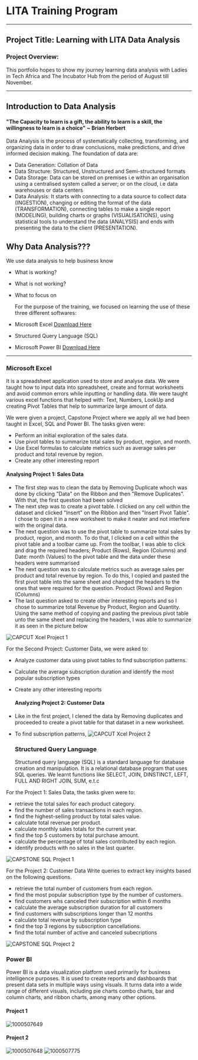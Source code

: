 # LITA Training Program
---
## Project Title: Learning with LITA Data Analysis
### Project Overview: 
This portfolio hopes to show my journey learning data analysis with Ladies in Tech Africa and The Incubator Hub from the period of August till November. 

  ---
  ## Introduction to Data Analysis
  #### "The Capacity to learn is a gift, the ability to learn is a skill, the willingness to learn is a choice"  ~ Brian Herbert
  Data Analysis is the process of systematically collecting, transforming, and organizing data in order to draw conclusions, make predictions, and drive informed decision making. The foundation of data are: 
  - Data Generation: Collation of Data
  - Data Structure: Structured, Unstructured and Semi-structured formats
  - Data Storage: Data can be stored on premises i.e within an organisation using a centralised system called a server; or on the cloud, i.e data warehouses or data centers
  - Data Analysis: It starts with connecting to a data source to collect data (INGESTION), changing or editing the format of the data (TRANSFORMATION), connecting tables to make a single report (MODELING), building charts or graphs (VISUALISATIONS), using statistical tools to understand the data (ANALYSIS) and ends with presenting the data to the client (PRESENTATION).
  ## Why Data Analysis???
We use data analysis to help business know
- What is working?
- What is not working?
- What to focus on
  
  For the purpose of the training, we focused on learning the use of these three different softwares:
  
 - Microsoft Excel [Download Here](https://www.microsoft.com/en-ng)
  
 - Structured Query Language (SQL)
  
 - Microsoft Power BI [Download Here](https://www.microsoft.com/en-us/power-platform/products/power-bi)
  
  
  ---
  ### Microsoft Excel
  It is a spreadsheet application used to store and analyse data. We were taught how to input data into spreadsheet, create and format worksheets and avoid common errors while inputting or handling data. We were taught various excel functions that helped with: Text, Numbers, LookUp and creating Pivot Tables that help to summarize large amount of data. 
  
  We were given a project, Capstone Project where we apply all we had been taught in Excel, SQL and Power BI.
  The tasks given were: 
- Perform an initial exploration of the sales data.
- Use pivot tables to summarize total sales by product, region, and month.
- Use Excel formulas to calculate metrics such as average sales per product and total revenue by region.
- Create any other interesting report
  
#### Analysing Project 1: Sales Data
- The first step was to clean the data by Removing Duplicate whoch was done by clicking "Data" on the Ribbon and then "Remove Duplicates". With that, the first question had been solved
- The next step was to create a pivot table. I clicked on any cell within the dataset and clicked "Insert" on the Ribbon and then "Insert Pivot Table". I chose to open it in a new worksheet to make it neater and not interfere with the original data.
- The next question was to use the pivot table to summarize total sales by product, region, and month. To do that, I clicked on a cell within the pivot table and a toolbar came up. From the toolbar, I was able to click and drag the required headers; Product (Rows), Region (Columns) and Date: month (Values) to the pivot table and the data under these headers were summarised
- The next question was to calculate metrics such as average sales per product and total revenue by region. To do this, I copied and pasted the first pivot table into the same sheet and changed the headers to the ones that were required for the question. Product (Rows) and Region (Columns)
- The last question asked to create other interesting reports and so I chose to summarize total Revenue by Product, Region and Quantity. Using the same method of copying and pasting the previous pivot table unto the same sheet and replacing the headers, I was able to summarize it as seen in the picture below
  
![CAPCUT Xcel Project 1](https://github.com/user-attachments/assets/83424212-8029-4a77-8941-ee68841cbd49)

For the Second Project: Customer Data, we were asked to: 
- Analyze customer data using pivot tables to find subscription patterns.
- Calculate the average subscription duration and identify the most popular subscription types
- Create any other interesting reports

  #### Analyzing Project 2: Customer Data
- Like in the first project, I clened the data by Removing duplicates and proceeded to create a pivot table for that dataset in a new worksheet.
- To find subscription patterns,
  ![CAPCUT Xcel Project 2](https://github.com/user-attachments/assets/c61be763-4e7c-441b-b601-9723b071686e)



  ### Structured Query Language
  Structured query language (SQL) is a standard language for database creation and manipulation. It is a relational database program that uses SQL queries. We learnt functions like SELECT, JOIN, DINSTINCT, LEFT, FULL AND RIGHT JOIN, SUM, e.t.c

For the Project 1: Sales Data, the tasks given were to:
- retrieve the total sales for each product category.
- find the number of sales transactions in each region.
- find the highest-selling product by total sales value.
- calculate total revenue per product.
- calculate monthly sales totals for the current year.
- find the top 5 customers by total purchase amount.
- calculate the percentage of total sales contributed by each region.
- identify products with no sales in the last quarter.
  
![CAPSTONE SQL Project 1](https://github.com/user-attachments/assets/40f9111d-3425-4ee6-980d-1a26d4b6ccd1)


For the Project 2: Customer Data
  Write queries to extract key insights based on the following questions.
- retrieve the total number of customers from each region.
- find the most popular subscription type by the number of customers.
- find customers whs canceled their subscription within 6 months
- calculate the average subscription duration for all customers
- find customers with subscriptions longer than 12 months
- calculate total revenue by subscription type
- find the top 3 regions by subscription cancellations.
- find the total number of active and canceled subecriptions
  
![CAPSTONE SQL Project 2](https://github.com/user-attachments/assets/8ac757cd-c463-48bc-9ee7-6aa7d998747c)
  
  ### Power BI
  Power BI is a data visualization platform used primarily for business intelligence purposes. It is used to create reports and dashboards that present data sets in multiple ways using visuals. It turns data into a wide range of different visuals, including pie charts combo charts, bar and column charts, and ribbon charts, among many other options.
  
  #### Project 1
  ![1000507649](https://github.com/user-attachments/assets/482a4875-8eb3-4902-8c3c-923324b1bb9a)

  #### Project 2
![1000507648](https://github.com/user-attachments/assets/272ac2ba-26d8-4813-b21e-fc6044aedd47)
![1000507775](https://github.com/user-attachments/assets/55412590-d24e-4dd5-915a-a94e95ee3cfd)



















































